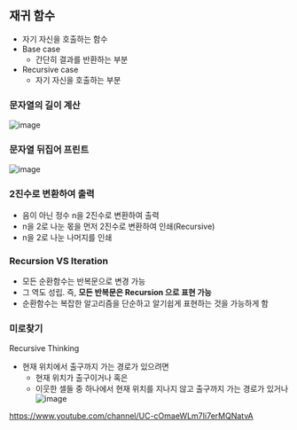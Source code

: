 ## 재귀 함수
  - 자기 자신을 호출하는 함수
  - Base case
    - 간단히 결과를 반환하는 부분
  - Recursive case
    - 자기 자신을 호출하는 부분

### 문자열의 길이 계산
![image](https://user-images.githubusercontent.com/50076031/123888109-bd088380-d98d-11eb-8345-ce1b7461b0f6.png)

### 문자열 뒤집어 프린트
![image](https://user-images.githubusercontent.com/50076031/123888502-97c84500-d98e-11eb-8a5a-cc38790500f6.png)

### 2진수로 변환하여 출력
  - 음이 아닌 정수 n을 2진수로 변환하여 출력
  - n을 2로 나눈 몫을 먼저 2진수로 변환하여 인쇄(Recursive)
  - n을 2로 나눈 나머지를 인쇄

### Recursion VS Iteration
  - 모든 순환함수는 반복문으로 변경 가능
  - 그 역도 성립. 즉, **모든 반복문은 Recursion 으로 표현 가능**
  - 순환함수는 복잡한 알고리즘을 단순하고 알기쉽게 표현하는 것을 가능하게 함


### 미로찾기
Recursive Thinking
  - 현재 위치에서 출구까지 가는 경로가 있으려면
    - 현재 위치가 출구이거나 혹은
    - 이웃한 셀들 중 하나에서 현재 위치를 지나지 않고 출구까지 가는 경로가 있거나
![image](https://user-images.githubusercontent.com/50076031/123961104-f9b69800-d9ea-11eb-90cf-b53413901564.png)




https://www.youtube.com/channel/UC-cOmaeWLm7Ii7erMQNatvA